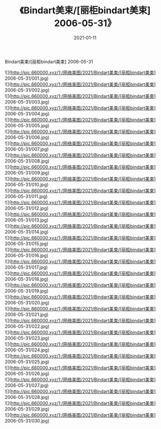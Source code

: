 ﻿---
layout: post
title:  《Bindart美束/[丽柜bindart美束] 2006-05-31》
date:   2021-01-11
img: http://pic.660000.xyz/1:/网络美图/2021/Bindart美束/[丽柜bindart美束] 2006-05-31/000.jpg
categories: [美女, 清纯, 唯美]
---

Bindart美束/[丽柜bindart美束] 2006-05-31

 ![](http://pic.660000.xyz/1:/网络美图/2021/Bindart美束/[丽柜bindart美束] 2006-05-31/001.jpg) <br>![](http://pic.660000.xyz/1:/网络美图/2021/Bindart美束/[丽柜bindart美束] 2006-05-31/002.jpg) <br>![](http://pic.660000.xyz/1:/网络美图/2021/Bindart美束/[丽柜bindart美束] 2006-05-31/003.jpg) <br>![](http://pic.660000.xyz/1:/网络美图/2021/Bindart美束/[丽柜bindart美束] 2006-05-31/004.jpg) <br>![](http://pic.660000.xyz/1:/网络美图/2021/Bindart美束/[丽柜bindart美束] 2006-05-31/005.jpg) <br>![](http://pic.660000.xyz/1:/网络美图/2021/Bindart美束/[丽柜bindart美束] 2006-05-31/006.jpg) <br>![](http://pic.660000.xyz/1:/网络美图/2021/Bindart美束/[丽柜bindart美束] 2006-05-31/007.jpg) <br>![](http://pic.660000.xyz/1:/网络美图/2021/Bindart美束/[丽柜bindart美束] 2006-05-31/008.jpg) <br>![](http://pic.660000.xyz/1:/网络美图/2021/Bindart美束/[丽柜bindart美束] 2006-05-31/009.jpg) <br>![](http://pic.660000.xyz/1:/网络美图/2021/Bindart美束/[丽柜bindart美束] 2006-05-31/010.jpg) <br>![](http://pic.660000.xyz/1:/网络美图/2021/Bindart美束/[丽柜bindart美束] 2006-05-31/011.jpg) <br>![](http://pic.660000.xyz/1:/网络美图/2021/Bindart美束/[丽柜bindart美束] 2006-05-31/012.jpg) <br>![](http://pic.660000.xyz/1:/网络美图/2021/Bindart美束/[丽柜bindart美束] 2006-05-31/013.jpg) <br>![](http://pic.660000.xyz/1:/网络美图/2021/Bindart美束/[丽柜bindart美束] 2006-05-31/014.jpg) <br>![](http://pic.660000.xyz/1:/网络美图/2021/Bindart美束/[丽柜bindart美束] 2006-05-31/015.jpg) <br>![](http://pic.660000.xyz/1:/网络美图/2021/Bindart美束/[丽柜bindart美束] 2006-05-31/016.jpg) <br>![](http://pic.660000.xyz/1:/网络美图/2021/Bindart美束/[丽柜bindart美束] 2006-05-31/017.jpg) <br>![](http://pic.660000.xyz/1:/网络美图/2021/Bindart美束/[丽柜bindart美束] 2006-05-31/018.jpg) <br>![](http://pic.660000.xyz/1:/网络美图/2021/Bindart美束/[丽柜bindart美束] 2006-05-31/019.jpg) <br>![](http://pic.660000.xyz/1:/网络美图/2021/Bindart美束/[丽柜bindart美束] 2006-05-31/020.jpg) <br>![](http://pic.660000.xyz/1:/网络美图/2021/Bindart美束/[丽柜bindart美束] 2006-05-31/021.jpg) <br>![](http://pic.660000.xyz/1:/网络美图/2021/Bindart美束/[丽柜bindart美束] 2006-05-31/022.jpg) <br>![](http://pic.660000.xyz/1:/网络美图/2021/Bindart美束/[丽柜bindart美束] 2006-05-31/023.jpg) <br>![](http://pic.660000.xyz/1:/网络美图/2021/Bindart美束/[丽柜bindart美束] 2006-05-31/024.jpg) <br>![](http://pic.660000.xyz/1:/网络美图/2021/Bindart美束/[丽柜bindart美束] 2006-05-31/025.jpg) <br>![](http://pic.660000.xyz/1:/网络美图/2021/Bindart美束/[丽柜bindart美束] 2006-05-31/026.jpg) <br>![](http://pic.660000.xyz/1:/网络美图/2021/Bindart美束/[丽柜bindart美束] 2006-05-31/027.jpg) <br>![](http://pic.660000.xyz/1:/网络美图/2021/Bindart美束/[丽柜bindart美束] 2006-05-31/028.jpg) <br>![](http://pic.660000.xyz/1:/网络美图/2021/Bindart美束/[丽柜bindart美束] 2006-05-31/029.jpg) <br>![](http://pic.660000.xyz/1:/网络美图/2021/Bindart美束/[丽柜bindart美束] 2006-05-31/030.jpg) <br>